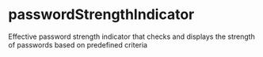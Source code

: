 # passwordStrengthIndicator
Effective password strength indicator that checks and displays the strength of passwords based on predefined criteria
